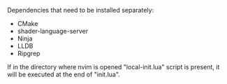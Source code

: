 Dependencies that need to be installed separately:
- CMake
- shader-language-server
- Ninja
- LLDB
- Ripgrep

If in the directory where nvim is opened "local-init.lua" script is present, it will be executed at the end of "init.lua".
